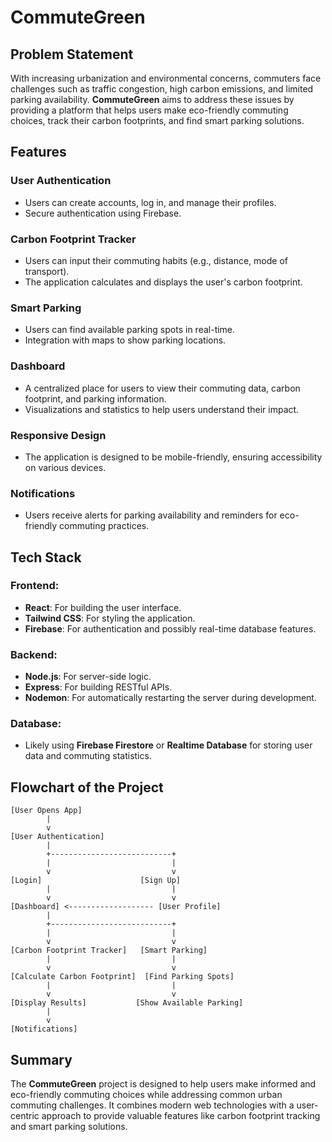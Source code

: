 # CommuteGreen

## Problem Statement
With increasing urbanization and environmental concerns, commuters face challenges such as traffic congestion, high carbon emissions, and limited parking availability. **CommuteGreen** aims to address these issues by providing a platform that helps users make eco-friendly commuting choices, track their carbon footprints, and find smart parking solutions.

## Features

### User Authentication
- Users can create accounts, log in, and manage their profiles.
- Secure authentication using Firebase.

### Carbon Footprint Tracker
- Users can input their commuting habits (e.g., distance, mode of transport).
- The application calculates and displays the user's carbon footprint.

### Smart Parking
- Users can find available parking spots in real-time.
- Integration with maps to show parking locations.

### Dashboard
- A centralized place for users to view their commuting data, carbon footprint, and parking information.
- Visualizations and statistics to help users understand their impact.

### Responsive Design
- The application is designed to be mobile-friendly, ensuring accessibility on various devices.

### Notifications
- Users receive alerts for parking availability and reminders for eco-friendly commuting practices.

## Tech Stack

### Frontend:
- **React**: For building the user interface.
- **Tailwind CSS**: For styling the application.
- **Firebase**: For authentication and possibly real-time database features.

### Backend:
- **Node.js**: For server-side logic.
- **Express**: For building RESTful APIs.
- **Nodemon**: For automatically restarting the server during development.

### Database:
- Likely using **Firebase Firestore** or **Realtime Database** for storing user data and commuting statistics.

## Flowchart of the Project

```plaintext
[User Opens App]
        |
        v
[User Authentication]
        |
        +---------------------------+
        |                           |
        v                           v
[Login]                      [Sign Up]
        |                           |
        v                           v
[Dashboard] <------------------- [User Profile]
        |
        +---------------------------+
        |                           |
        v                           v
[Carbon Footprint Tracker]   [Smart Parking]
        |                           |
        v                           v
[Calculate Carbon Footprint]  [Find Parking Spots]
        |                           |
        v                           v
[Display Results]           [Show Available Parking]
        |
        v
[Notifications]
```

## Summary
The **CommuteGreen** project is designed to help users make informed and eco-friendly commuting choices while addressing common urban commuting challenges. It combines modern web technologies with a user-centric approach to provide valuable features like carbon footprint tracking and smart parking solutions.
